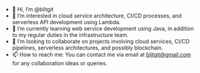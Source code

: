 - 👋 Hi, I’m @blitgit
- 👀 I’m interested in cloud service architecture, CI/CD processes, and serverless API development using Lambda. 
- 🌱 I’m currently learning web service development using Java, in addition to my regular duties in the infrastructure team.
- 💞️ I’m looking to collaborate on projects involving cloud services, CI/CD pipelines, serverless architectures, and possibly blockchain.
- 📫 How to reach me: You can contact me via email at blitgit@gmail.com for any collaboration ideas or queries.

<!---
blitgit/blitgit is a ✨ special ✨ repository because its `README.md` (this file) appears on your GitHub profile.
You can click the Preview link to take a look at your changes.
--->
